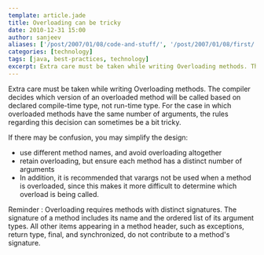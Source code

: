 ```yaml
---
template: article.jade
title: Overloading can be tricky
date: 2010-12-31 15:00
author: sanjeev
aliases: ['/post/2007/01/08/code-and-stuff/', '/post/2007/01/08/first/', '/post/2008/01/08/first']
categories: [technology]
tags: [java, best-practices, technology]
excerpt: Extra care must be taken while writing Overloading methods. The compiler decides which version of an overloaded method will be called based on declared compile-time type, not run-time type.
---
```


Extra care must be taken while writing Overloading methods. The compiler decides which version of an overloaded method will be called based on declared compile-time type, not run-time type. For the case in which overloaded methods have the same number of arguments, the rules regarding this decision can sometimes be a bit tricky.

If there may be confusion, you may simplify the design:

* use different method names, and avoid overloading altogether
* retain overloading, but ensure each method has a distinct number of arguments
* In addition, it is recommended that varargs not be used when a method is overloaded, since this makes it more difficult to determine which overload is being called.

<span class="more"></span>

Reminder : Overloading requires methods with distinct signatures. The signature of a method includes its name and the ordered list of its argument types. All other items appearing in a method header, such as exceptions, return type, final, and synchronized, do not contribute to a method's signature. 
